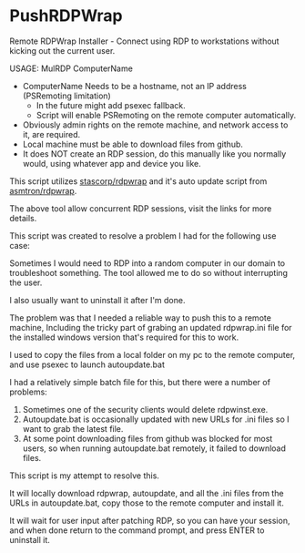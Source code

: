 # PushRDPWrap
Remote RDPWrap Installer - Connect using RDP to workstations without kicking out the current user.

USAGE: MulRDP ComputerName
* ComputerName Needs to be a hostname, not an IP address (PSRemoting limitation)
  * In the future might add psexec fallback.
  * Script will enable PSRemoting on the remote computer automatically.
* Obviously admin rights on the remote machine, and network access to it, are required.
* Local machine must be able to download files from github.
* It does NOT create an RDP session, do this manually like you normally would, using whatever app and device you like.

This script utilizes [stascorp/rdpwrap](https://github.com/stascorp/rdpwrap) and it's auto update script from [asmtron/rdpwrap](https://github.com/stascorp/rdpwrap/pull/1160).

The above tool allow concurrent RDP sessions, visit the links for more details.

This script was created to resolve a problem I had for the following use case:

Sometimes I would need to RDP into a random computer in our domain to troubleshoot something.
The tool allowed me to do so without interrupting the user.

I also usually want to uninstall it after I'm done.

The problem was that I needed a reliable way to push this to a remote machine,
Including the tricky part of grabing an updated rdpwrap.ini file for the installed windows version that's required for this to work.

I used to copy the files from a local folder on my pc to the remote computer, and use psexec to launch autoupdate.bat

I had a relatively simple batch file for this, but there were a number of problems:

1. Sometimes one of the security clients would delete rdpwinst.exe.
2. Autoupdate.bat is occasionally updated with new URLs for .ini files so I want to grab the latest file.
3. At some point downloading files from github was blocked for most users, so when running autoupdate.bat remotely, it failed to download files.

This script is my attempt to resolve this.

It will locally download rdpwrap, autoupdate, and all the .ini files from the URLs in autoupdate.bat, copy those to the remote computer and install it.

It will wait for user input after patching RDP, so you can have your session,
and when done return to the command prompt, and press ENTER to uninstall it.

